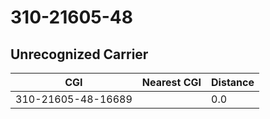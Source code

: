 # 310-21605-48
## Unrecognized Carrier


| CGI | Nearest CGI | Distance |
|-----|-------------|----------|
| 310-21605-48-16689 |  | 0.0 |
